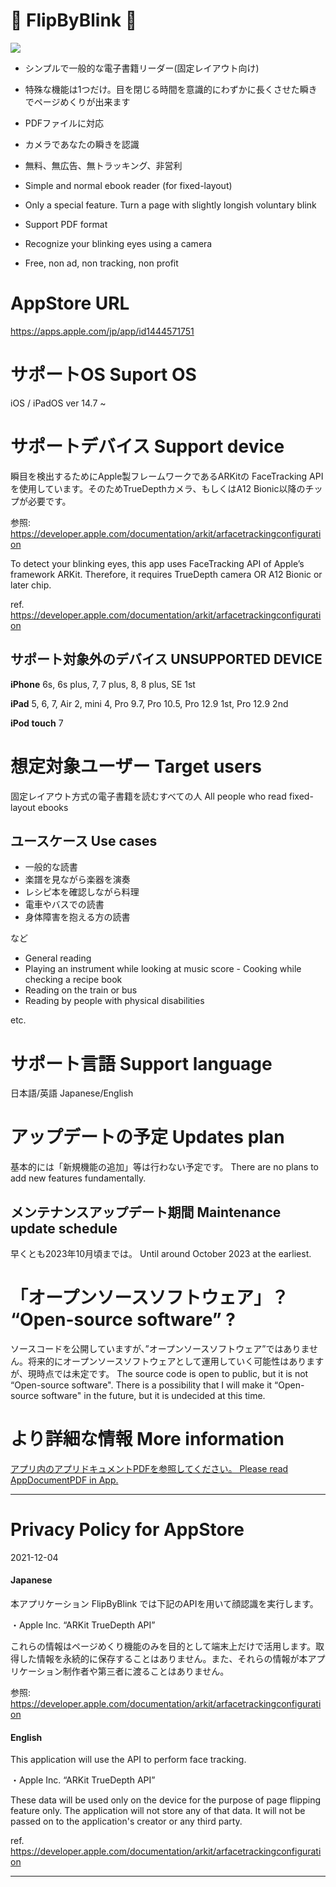 📖 FlipByBlink 👀
======

![](FlipByBlink_ver3/Assets.xcassets/🄳emo.dataset/🄳emo.GIF)

- シンプルで一般的な電子書籍リーダー(固定レイアウト向け)

- 特殊な機能は1つだけ。目を閉じる時間を意識的にわずかに長くさせた瞬きでページめくりが出来ます

- PDFファイルに対応

- カメラであなたの瞬きを認識


- 無料、無広告、無トラッキング、非営利

- Simple and normal ebook reader (for fixed-layout)

- Only a special feature. Turn a page with slightly longish voluntary blink

- Support PDF format

- Recognize your blinking eyes using a camera

- Free, non ad, non tracking, non profit


AppStore URL
======

https://apps.apple.com/jp/app/id1444571751


サポートOS Suport OS
======

iOS / iPadOS ver 14.7 ~


サポートデバイス Support device
======

瞬目を検出するためにApple製フレームワークであるARKitの FaceTracking APIを使用しています。そのためTrueDepthカメラ、もしくはA12 Bionic以降のチップが必要です。

参照: https://developer.apple.com/documentation/arkit/arfacetrackingconfiguration


To detect your blinking eyes, this app uses FaceTracking API of Apple’s framework ARKit. Therefore, it requires TrueDepth camera OR A12 Bionic or later chip.

ref. https://developer.apple.com/documentation/arkit/arfacetrackingconfiguration


サポート対象外のデバイス UNSUPPORTED DEVICE
------

__iPhone__ 6s, 6s plus, 7, 7 plus, 8, 8 plus, SE 1st

__iPad__ 5, 6, 7, Air 2, mini 4, Pro 9.7, Pro 10.5, Pro 12.9 1st, Pro 12.9 2nd

__iPod touch__ 7


想定対象ユーザー Target users
======

固定レイアウト方式の電子書籍を読むすべての人 All people who read fixed-layout ebooks


ユースケース Use cases
------

- 一般的な読書
- 楽譜を見ながら楽器を演奏
- レシピ本を確認しながら料理
- 電車やバスでの読書
- 身体障害を抱える方の読書

など


- General reading
- Playing an instrument while looking at music score - Cooking while checking a recipe book
- Reading on the train or bus
- Reading by people with physical disabilities

etc.


サポート言語 Support language
======

日本語/英語 Japanese/English


アップデートの予定 Updates plan
======

基本的には「新規機能の追加」等は行わない予定です。 There are no plans to add new features fundamentally. 


メンテナンスアップデート期間 Maintenance update schedule
------

早くとも2023年10月頃までは。 Until around October 2023 at the earliest.


「オープンソースソフトウェア」？ “Open-source software” ?
======

ソースコードを公開していますが、”オープンソースソフトウェア”ではありません。将来的にオープンソースソフトウェアとして運用していく可能性はありますが、現時点では未定です。 The source code is open to public, but it is not “Open-source software". There is a possibility that I will make it “Open-source software" in the future, but it is undecided at this time.


より詳細な情報 More information
======

[アプリ内のアプリドキュメントPDFを参照してください。 Please read AppDocumentPDF in App.](/FlipByBlink_ver3/📄.pdf)




------------




Privacy Policy for AppStore
======

2021-12-04

#### Japanese

本アプリケーション FlipByBlink では下記のAPIを用いて顔認識を実行します。

・Apple Inc. “ARKit TrueDepth API”

これらの情報はページめくり機能のみを目的として端末上だけで活用します。取得した情報を永続的に保存することはありません。また、それらの情報が本アプリケーション制作者や第三者に渡ることはありません。

参照: https://developer.apple.com/documentation/arkit/arfacetrackingconfiguration

#### English

This application will use the API to perform face tracking.

・Apple Inc. “ARKit TrueDepth API”

These data will be used only on the device for the purpose of page flipping feature only. The application will not store any of that data. It will not be passed on to the application's creator or any third party.

ref. https://developer.apple.com/documentation/arkit/arfacetrackingconfiguration




------------



